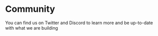 # Community

You can find us on Twitter and Discord to learn more and be up-to-date with what we are building
